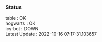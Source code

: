 ### Status


table : OK  
hogwarts : OK  
icy-bot : DOWN  
Latest Update : 2022-10-16 07:17:31.103657
